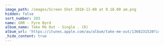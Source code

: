 ```yaml
---
image_path: /images/Screen Shot 2018-11-08 at 9.18.00 am.png
hidden: false
sort_number: 203
name: GRR - Fyre Byrd
album_name: Take Me Out - Single . (D)
album_url: 'https://itunes.apple.com/au/album/take-me-out/1368231520?i=1368232169'
_hide_content: true
---
```


